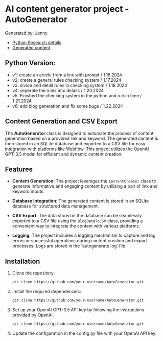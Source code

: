 # AI content generator project - AutoGenerator

Generated by: Jenny

- [Python Research details](https://abconvert.atlassian.net/wiki/x/BIBYAg)
- [Generated content](https://docs.google.com/spreadsheets/d/1lz7rVYZJ8AenOlkshnkviznczxSe9h0bFILOU6CMTeI/edit?usp=sharing)

## Python Version: 
- v1: create an article from a link with prompt / 1.16.2024
- v2: create a general rules checking system / 1.17.2024
- v3: divide and detail rules in checking system / 1.18.2024
- v4: seperate the rules into details / 1.20.2024
- v5: Finished the checking system in the python and run in time / 1.21.2024
- v6: add blog generation and fix some bugs / 1.22.2024


## Content Generation and CSV Export

The **AutoGenerator** class is designed to automate the process of content generation based on a provided link and keyword. The generated content is then stored in an SQLite database and exported to a CSV file for easy integration with platforms like Webflow. This project utilizes the OpenAI GPT-3.5 model for efficient and dynamic content creation.

## Features

- **Content Generation**: The project leverages the `ContentCreator` class to generate informative and engaging content by utilizing a pair of link and keyword inputs.

- **Database Integration**: The generated content is stored in an SQLite database for structured data management.

- **CSV Export**: The data stored in the database can be seamlessly exported to a CSV file using the `BlogDataToCSV` class, providing a convenient way to integrate the content with various platforms.

- **Logging**: The project includes a logging mechanism to capture and log errors or successful operations during content creation and export processes. Logs are stored in the 'autogenerate.log' file.

## Installation

1. Clone the repository:

   ```bash
   git clone https://github.com/your-username/AutoGenerator.git
   ```
2. Install the required dependencies:
   ```bash
   git clone https://github.com/your-username/AutoGenerator.git
   ```
3. Set up your OpenAI GPT-3.5 API key by following the instructions provided by OpenAI.
   ```bash
   git clone https://github.com/your-username/AutoGenerator.git
   ```
4. Update the configuration in the config.py file with your OpenAI API key.
